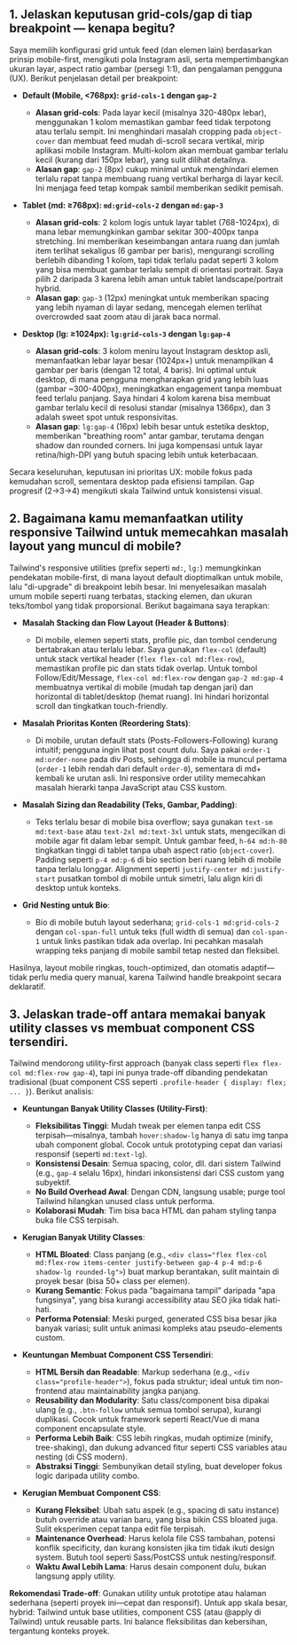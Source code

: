 ## 1. Jelaskan keputusan grid-cols/gap di tiap breakpoint — kenapa begitu?

Saya memilih konfigurasi grid untuk feed (dan elemen lain) berdasarkan prinsip mobile-first, mengikuti pola Instagram asli, serta mempertimbangkan ukuran layar, aspect ratio gambar (persegi 1:1), dan pengalaman pengguna (UX). Berikut penjelasan detail per breakpoint:

- **Default (Mobile, <768px): `grid-cols-1` dengan `gap-2`**  
  - **Alasan grid-cols**: Pada layar kecil (misalnya 320-480px lebar), menggunakan 1 kolom memastikan gambar feed tidak terpotong atau terlalu sempit. Ini menghindari masalah cropping pada `object-cover` dan membuat feed mudah di-scroll secara vertikal, mirip aplikasi mobile Instagram. Multi-kolom akan membuat gambar terlalu kecil (kurang dari 150px lebar), yang sulit dilihat detailnya.  
  - **Alasan gap**: `gap-2` (8px) cukup minimal untuk menghindari elemen terlalu rapat tanpa membuang ruang vertikal berharga di layar kecil. Ini menjaga feed tetap kompak sambil memberikan sedikit pemisah.

- **Tablet (md: ≥768px): `md:grid-cols-2` dengan `md:gap-3`**  
  - **Alasan grid-cols**: 2 kolom logis untuk layar tablet (768-1024px), di mana lebar memungkinkan gambar sekitar 300-400px tanpa stretching. Ini memberikan keseimbangan antara ruang dan jumlah item terlihat sekaligus (6 gambar per baris), mengurangi scrolling berlebih dibanding 1 kolom, tapi tidak terlalu padat seperti 3 kolom yang bisa membuat gambar terlalu sempit di orientasi portrait. Saya pilih 2 daripada 3 karena lebih aman untuk tablet landscape/portrait hybrid.  
  - **Alasan gap**: `gap-3` (12px) meningkat untuk memberikan spacing yang lebih nyaman di layar sedang, mencegah elemen terlihat overcrowded saat zoom atau di jarak baca normal.

- **Desktop (lg: ≥1024px): `lg:grid-cols-3` dengan `lg:gap-4`**  
  - **Alasan grid-cols**: 3 kolom meniru layout Instagram desktop asli, memanfaatkan lebar layar besar (1024px+) untuk menampilkan 4 gambar per baris (dengan 12 total, 4 baris). Ini optimal untuk desktop, di mana pengguna mengharapkan grid yang lebih luas (gambar ~300-400px), meningkatkan engagement tanpa membuat feed terlalu panjang. Saya hindari 4 kolom karena bisa membuat gambar terlalu kecil di resolusi standar (misalnya 1366px), dan 3 adalah sweet spot untuk responsivitas.  
  - **Alasan gap**: `lg:gap-4` (16px) lebih besar untuk estetika desktop, memberikan "breathing room" antar gambar, terutama dengan shadow dan rounded corners. Ini juga kompensasi untuk layar retina/high-DPI yang butuh spacing lebih untuk keterbacaan.

Secara keseluruhan, keputusan ini prioritas UX: mobile fokus pada kemudahan scroll, sementara desktop pada efisiensi tampilan. Gap progresif (2→3→4) mengikuti skala Tailwind untuk konsistensi visual.

## 2. Bagaimana kamu memanfaatkan utility responsive Tailwind untuk memecahkan masalah layout yang muncul di mobile?

Tailwind's responsive utilities (prefix seperti `md:`, `lg:`) memungkinkan pendekatan mobile-first, di mana layout default dioptimalkan untuk mobile, lalu "di-upgrade" di breakpoint lebih besar. Ini menyelesaikan masalah umum mobile seperti ruang terbatas, stacking elemen, dan ukuran teks/tombol yang tidak proporsional. Berikut bagaimana saya terapkan:

- **Masalah Stacking dan Flow Layout (Header & Buttons)**:  
  - Di mobile, elemen seperti stats, profile pic, dan tombol cenderung bertabrakan atau terlalu lebar. Saya gunakan `flex-col` (default) untuk stack vertikal header (`flex flex-col md:flex-row`), memastikan profile pic dan stats tidak overlap. Untuk tombol Follow/Edit/Message, `flex-col md:flex-row` dengan `gap-2 md:gap-4` membuatnya vertikal di mobile (mudah tap dengan jari) dan horizontal di tablet/desktop (hemat ruang). Ini hindari horizontal scroll dan tingkatkan touch-friendly.

- **Masalah Prioritas Konten (Reordering Stats)**:  
  - Di mobile, urutan default stats (Posts-Followers-Following) kurang intuitif; pengguna ingin lihat post count dulu. Saya pakai `order-1 md:order-none` pada div Posts, sehingga di mobile ia muncul pertama (`order-1` lebih rendah dari default `order-0`), sementara di md+ kembali ke urutan asli. Ini responsive order utility memecahkan masalah hierarki tanpa JavaScript atau CSS kustom.

- **Masalah Sizing dan Readability (Teks, Gambar, Padding)**:  
  - Teks terlalu besar di mobile bisa overflow; saya gunakan `text-sm md:text-base` atau `text-2xl md:text-3xl` untuk stats, mengecilkan di mobile agar fit dalam lebar sempit. Untuk gambar feed, `h-64 md:h-80` tingkatkan tinggi di tablet tanpa ubah aspect ratio (`object-cover`). Padding seperti `p-4 md:p-6` di bio section beri ruang lebih di mobile tanpa terlalu longgar. Alignment seperti `justify-center md:justify-start` pusatkan tombol di mobile untuk simetri, lalu align kiri di desktop untuk konteks.

- **Grid Nesting untuk Bio**:  
  - Bio di mobile butuh layout sederhana; `grid-cols-1 md:grid-cols-2` dengan `col-span-full` untuk teks (full width di semua) dan `col-span-1` untuk links pastikan tidak ada overlap. Ini pecahkan masalah wrapping teks panjang di mobile sambil tetap nested dan fleksibel.

Hasilnya, layout mobile ringkas, touch-optimized, dan otomatis adaptif—tidak perlu media query manual, karena Tailwind handle breakpoint secara deklaratif.

## 3. Jelaskan trade-off antara memakai banyak utility classes vs membuat component CSS tersendiri.

Tailwind mendorong utility-first approach (banyak class seperti `flex flex-col md:flex-row gap-4`), tapi ini punya trade-off dibanding pendekatan tradisional (buat component CSS seperti `.profile-header { display: flex; ... }`). Berikut analisis:

- **Keuntungan Banyak Utility Classes (Utility-First)**:  
  - **Fleksibilitas Tinggi**: Mudah tweak per elemen tanpa edit CSS terpisah—misalnya, tambah `hover:shadow-lg` hanya di satu img tanpa ubah component global. Cocok untuk prototyping cepat dan variasi responsif (seperti `md:text-lg`).  
  - **Konsistensi Desain**: Semua spacing, color, dll. dari sistem Tailwind (e.g., `gap-4` selalu 16px), hindari inkonsistensi dari CSS custom yang subyektif.  
  - **No Build Overhead Awal**: Dengan CDN, langsung usable; purge tool Tailwind hilangkan unused class untuk performa.  
  - **Kolaborasi Mudah**: Tim bisa baca HTML dan paham styling tanpa buka file CSS terpisah.

- **Kerugian Banyak Utility Classes**:  
  - **HTML Bloated**: Class panjang (e.g., `<div class="flex flex-col md:flex-row items-center justify-between gap-4 p-4 md:p-6 shadow-lg rounded-lg">`) buat markup berantakan, sulit maintain di proyek besar (bisa 50+ class per elemen).  
  - **Kurang Semantic**: Fokus pada "bagaimana tampil" daripada "apa fungsinya", yang bisa kurangi accessibility atau SEO jika tidak hati-hati.  
  - **Performa Potensial**: Meski purged, generated CSS bisa besar jika banyak variasi; sulit untuk animasi kompleks atau pseudo-elements custom.

- **Keuntungan Membuat Component CSS Tersendiri**:  
  - **HTML Bersih dan Readable**: Markup sederhana (e.g., `<div class="profile-header">`), fokus pada struktur; ideal untuk tim non-frontend atau maintainability jangka panjang.  
  - **Reusability dan Modularity**: Satu class/component bisa dipakai ulang (e.g., `.btn-follow` untuk semua tombol serupa), kurangi duplikasi. Cocok untuk framework seperti React/Vue di mana component encapsulate style.  
  - **Performa Lebih Baik**: CSS lebih ringkas, mudah optimize (minify, tree-shaking), dan dukung advanced fitur seperti CSS variables atau nesting (di CSS modern).  
  - **Abstraksi Tinggi**: Sembunyikan detail styling, buat developer fokus logic daripada utility combo.

- **Kerugian Membuat Component CSS**:  
  - **Kurang Fleksibel**: Ubah satu aspek (e.g., spacing di satu instance) butuh override atau varian baru, yang bisa bikin CSS bloated juga. Sulit eksperimen cepat tanpa edit file terpisah.  
  - **Maintenance Overhead**: Harus kelola file CSS tambahan, potensi konflik specificity, dan kurang konsisten jika tim tidak ikuti design system. Butuh tool seperti Sass/PostCSS untuk nesting/responsif.  
  - **Waktu Awal Lebih Lama**: Harus desain component dulu, bukan langsung apply utility.


**Rekomendasi Trade-off**: Gunakan utility untuk prototipe atau halaman sederhana (seperti proyek ini—cepat dan responsif). Untuk app skala besar, hybrid: Tailwind untuk base utilities, component CSS (atau @apply di Tailwind) untuk reusable parts. Ini balance fleksibilitas dan kebersihan, tergantung konteks proyek.
